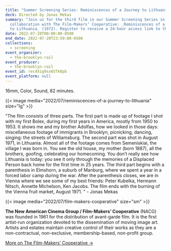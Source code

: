 ```yaml
---
title: "Summer Screening Series: Reminiscences of a Journey to Lithuania"
deck: Directed by Jonas Mekas
summary: "Join us for the third film in our Summer Screening Series in
  collaboration with The Film-Makers’ Cooperative: _Reminiscences of a Journey
  to Lithuania_ (1972). Register to receive a 24-hour access link to the film."
date: 2022-07-20T00:00:00-0500
end_date: 2022-07-20T23:59:00-0500
collections:
  - screening
event_organizer:
  - the-brooklyn-rail
event_producer:
  - the-brooklyn-rail
event_id: rec4Xig9sx6STk0pb
event_platform: null
---
```

16mm, Color, Sound, 82 minutes.

{{< image media="2022/07/reminiscences-of-a-journey-to-lithuania" size="lg" >}}

"The film consists of three parts. The first part is made up of footage I shot with my first Bolex, during
my first years in America, mostly from 1950 to 1953. It shows me and my brother Adolfas, how we
looked in those days: miscellaneous footage of immigrants in Brooklyn, picnicking, dancing, singing:
the streets of Williamsburg. The second part was shot in August 1971, in Lithuania. Almost all of the
footage comes from Semeniskiai, the village I was born in. You see the old house, my mother (born
1887), all the brothers, goofing, celebrating our homecoming. You don’t really see how Lithuania is
today: you see it only through the memories of a Displaced Person back home for the first time in 25
years. The third part begins with a parenthesis in Elmshorn, a suburb of Manburg, where we spent a
year in a forced labor camp during the war. After the parenthesis closes, we are in Vienna where we
see some of my best friends: Peter Kubelka, Hermann Nitsch, Annette Michelson, Ken Jacobs. The film
ends with the burning of the Vienna fruit market, August 1971. " - Jonas Mekas

{{< image media="2022/07/film-makers-cooperative" size="sm" >}}

**The New American Cinema Group / Film-Makers’ Cooperative** (NACG) was founded in 1961 for the
distribution of avant-garde film. It is the first artist-run organization devoted to the dissemination of moving image art. Artists and estates maintain creative control of their works as they are a non-contractual, non-exclusive, membership-based, non-profit group.

[More on The Film-Makers’ Cooperative →](https://film-makerscoop.com/)